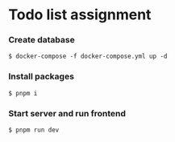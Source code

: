 # Todo list assignment


### Create database

```
$ docker-compose -f docker-compose.yml up -d
```

### Install packages

```
$ pnpm i
```

### Start server and run frontend

```
$ pnpm run dev
```
